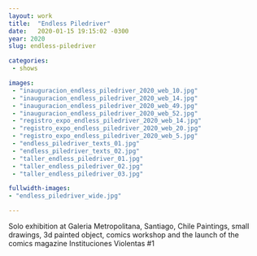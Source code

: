 ```yaml
---
layout: work
title:  "Endless Piledriver"
date:   2020-01-15 19:15:02 -0300
year: 2020
slug: endless-piledriver

categories:
 - shows

images:
 - "inauguracion_endless_piledriver_2020_web_10.jpg"
 - "inauguracion_endless_piledriver_2020_web_14.jpg"
 - "inauguracion_endless_piledriver_2020_web_49.jpg"
 - "inauguracion_endless_piledriver_2020_web_52.jpg"
 - "registro_expo_endless_piledriver_2020_web_14.jpg"
 - "registro_expo_endless_piledriver_2020_web_20.jpg"
 - "registro_expo_endless_piledriver_2020_web_5.jpg"
 - "endless_piledriver_texts_01.jpg"
 - "endless_piledriver_texts_02.jpg"
 - "taller_endless_piledriver_01.jpg"
 - "taller_endless_piledriver_02.jpg"
 - "taller_endless_piledriver_03.jpg"

fullwidth-images:
- "endless_piledriver_wide.jpg"

---
```


Solo exhibition at Galeria Metropolitana, Santiago, Chile
Paintings, small drawings, 3d painted object, comics workshop and the launch of the comics magazine Instituciones Violentas #1